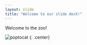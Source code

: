 ```yaml
---
layout: slide
title: "Welcome to our slide deck!"
---
```


Welcome to the zoo!

![poptocat](https://octodex.github.com/images/poptocat.png)
{: .center}
